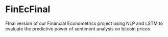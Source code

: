 # FinEcFinal
FInal version of our Financial Econometrics project using NLP and LSTM to evaluate the predictive power of sentiment analysis on bitcoin prices
